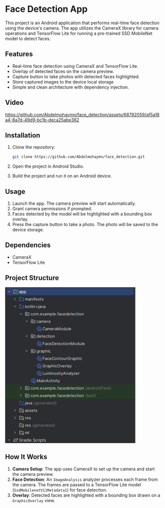 # Face Detection App

This project is an Android application that performs real-time face detection using the device's camera. The app utilizes the CameraX library for camera operations and TensorFlow Lite for running a pre-trained SSD MobileNet model to detect faces.

## Features

- Real-time face detection using CameraX and TensorFlow Lite.
- Overlay of detected faces on the camera preview.
- Capture button to take photos with detected faces highlighted.
- Store captured images to the device local storage
- Simple and clean architecture with dependency injection.

## Video

https://github.com/Abdelmohaymn/face_detection/assets/68782059/af5a18a4-8a7d-49d9-bc1b-deca25abe362


## Installation

1. Clone the repository:
    ```bash
    git clone https://github.com/Abdelmohaymn/face_detection.git
    ```

2. Open the project in Android Studio.

3. Build the project and run it on an Android device.

## Usage

1. Launch the app. The camera preview will start automatically.
2. Grant camera permissions if prompted.
3. Faces detected by the model will be highlighted with a bounding box overlay.
4. Press the capture button to take a photo. The photo will be saved to the device storage.

## Dependencies

- CameraX
- TensorFlow Lite

## Project Structure

![Project structure](screenshots/project_structure.png)

## How It Works

1. **Camera Setup**: The app uses CameraX to set up the camera and start the camera preview.
2. **Face Detection**: An `ImageAnalysis` analyzer processes each frame from the camera. The frames are passed to a TensorFlow Lite model (`SsdMobilenetV11Metadata1`) for face detection.
3. **Overlay**: Detected faces are highlighted with a bounding box drawn on a `GraphicOverlay` view.



